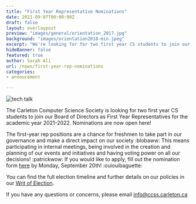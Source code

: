 ```yaml
---
title: "First Year Representative Nominations"
date: 2021-09-07T00:00:00Z
draft: false
layout: overlaypost
preview: "images/general/orientation_2017.jpg"
background: "images/orientation2018-min.jpeg"
excerpt: "We're looking for for two first year CS students to join our Board of Directors as First Year Representatives."
hideBanner: false
featured: true
author: Sarah Ali
url: /news/first-year-rep-nominations
categories:
- annoucement

---
```

![tech talk](/images/news/2021-2022/fyr.jpg)

The Carleton Computer Science Society is looking for two first year CS students to join our Board of Directors as First Year Representatives for the academic year 2021-2022. Nominations are now open here!

The first-year rep positions are a chance for freshmen to take part in our governance and make a direct impact on our society :blobaww:  This means participating in internal meetings, being involved in the creation and planning of our events and initiatives and having voting power on all our decisions! :patrickwow: If you would like to apply, fill out the nomination form [here](https://forms.gle/3VRESSiKu5toUHaBA) by Monday, September 20th! :ouiouibaguette:

You can find the full election timeline and further details on our policies in our [Writ of Election](https://drive.google.com/file/d/1RPF5VOTqRFaiyxgCMvsXrydtoitD-djs/view?usp=sharing).

If you have any questions or concerns, please email info@ccss.carleton.ca

